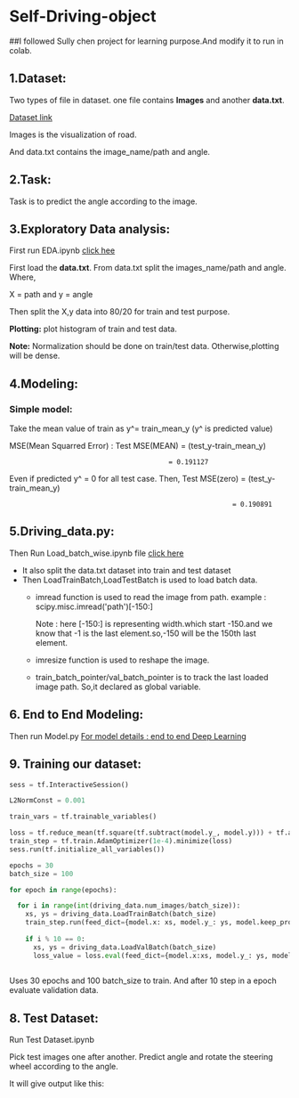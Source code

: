# Self-Driving-object

##I followed Sully chen project for learning purpose.And modify it to run in colab.

## 1.Dataset: 

Two types of file in dataset. one file contains **Images** and another **data.txt**.

[Dataset link](https://drive.google.com/file/d/0B-KJCaaF7elleG1RbzVPZWV4Tlk/view)

Images is the visualization of road.

And data.txt contains the image_name/path and angle.

## 2.Task:

Task is to predict the angle according to the image. 

## 3.Exploratory Data analysis: 

First run EDA.ipynb [click hee](https://github.com/hiddenntreasure/Self-Driving-object/blob/master/EDA.ipynb)

First load the **data.txt**. From data.txt split the images_name/path and angle. Where,

X = path and y = angle

Then split the X,y data into 80/20 for train and test purpose.

**Plotting:** plot histogram of train and test data.

**Note:** Normalization should be done on train/test data. Otherwise,plotting will be dense.

## 4.Modeling:

### Simple model:

Take the mean value of train as y^= train_mean_y (y^ is predicted value)

MSE(Mean Squarred Error) : Test MSE(MEAN) = (test_y-train_mean_y)

                                            = 0.191127

Even if predicted y^ = 0 for all test case. Then, Test MSE(zero) = (test_y-train_mean_y) 
                                                                 
                                                            = 0.190891

## 5.Driving_data.py:

Then Run Load_batch_wise.ipynb file [click here](https://github.com/hiddenntreasure/Self-Driving-object/blob/master/Load%20batch%20wise.ipynb)

- It also split the data.txt dataset into train and test dataset
- Then LoadTrainBatch,LoadTestBatch is used to load batch data. 
  - imread function is used to read the image from path. example : scipy.misc.imread('path')[-150:]
  
    Note : here [-150:] is representing width.which start -150.and we know that -1 is the last element.so,-150 will be the 150th last element.
  - imresize function is used to reshape the image.
  - train_batch_pointer/val_batch_pointer is to track the last loaded image path. So,it declared as global variable.

## 6. End to End Modeling:

Then run Model.py [For model details : end to end Deep Learning](https://devblogs.nvidia.com/deep-learning-self-driving-cars/)

## 9. Training our dataset:

```python
sess = tf.InteractiveSession()

L2NormConst = 0.001

train_vars = tf.trainable_variables()

loss = tf.reduce_mean(tf.square(tf.subtract(model.y_, model.y))) + tf.add_n([tf.nn.l2_loss(v) for v in train_vars]) * L2NormConst
train_step = tf.train.AdamOptimizer(1e-4).minimize(loss)
sess.run(tf.initialize_all_variables())

epochs = 30
batch_size = 100

for epoch in range(epochs):

  for i in range(int(driving_data.num_images/batch_size)):
    xs, ys = driving_data.LoadTrainBatch(batch_size)
    train_step.run(feed_dict={model.x: xs, model.y_: ys, model.keep_prob: 0.8})
    
    if i % 10 == 0:
      xs, ys = driving_data.LoadValBatch(batch_size)
      loss_value = loss.eval(feed_dict={model.x:xs, model.y_: ys, model.keep_prob: 1.0})
      
```

Uses 30 epochs and 100 batch_size to train. And after 10 step in a epoch evaluate validation data.

## 8. Test Dataset:

Run Test Dataset.ipynb

Pick test images one after another. Predict angle and rotate the steering wheel according to the angle.

It will give output like this:


